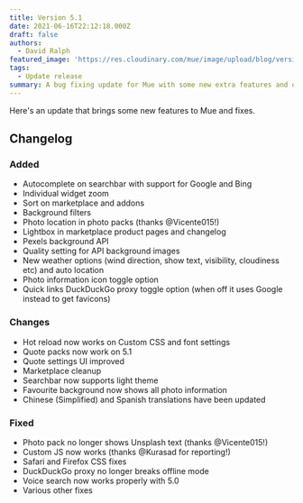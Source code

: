 ```yaml
---
title: Version 5.1
date: 2021-06-16T22:12:18.000Z
draft: false
authors:
  - David Ralph
featured_image: 'https://res.cloudinary.com/mue/image/upload/blog/version-5-1.webp'
tags:
  - Update release
summary: A bug fixing update for Mue with some new extra features and optimisation, further improving your experience.
---
```


Here's an update that brings some new features to Mue and fixes.

## Changelog

### Added

- Autocomplete on searchbar with support for Google and Bing
- Individual widget zoom
- Sort on marketplace and addons
- Background filters
- Photo location in photo packs (thanks @Vicente015!)
- Lightbox in marketplace product pages and changelog
- Pexels background API
- Quality setting for API background images
- New weather options (wind direction, show text, visibility, cloudiness etc) and auto location
- Photo information icon toggle option
- Quick links DuckDuckGo proxy toggle option (when off it uses Google instead to get favicons)

### Changes
- Hot reload now works on Custom CSS and font settings
- Quote packs now work on 5.1
- Quote settings UI improved
- Marketplace cleanup
- Searchbar now supports light theme
- Favourite background now shows all photo information
- Chinese (Simplified) and Spanish translations have been updated

### Fixed

- Photo pack no longer shows Unsplash text (thanks @Vicente015!)
- Custom JS now works (thanks @Kurasad for reporting!)
- Safari and Firefox CSS fixes
- DuckDuckGo proxy no longer breaks offline mode
- Voice search now works properly with 5.0
- Various other fixes
